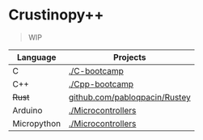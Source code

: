 # Crustinopy++

> WIP

<table>
    <thead>
        <tr>
            <th>Language</th>
            <th>Projects</th>
        </tr>
    </thead>
    <tbody>
        <tr>
            <td rowspan="1">C</td>
            <td><a href="/C-bootcamp/">./C-bootcamp</a></td>
        </tr>
        <!-- <tr><td>foo</td></tr> -->
        <tr>
            <td>C++</td>
            <td><a href="/Cpp-bootcamp/">./Cpp-bootcamp</a></td>
        </tr>
        <tr>
            <td style="text-decoration: line-through">Rust</td> <!-- <td><s>Rust</s</td> -->
            <td><a href="https://github.com/pabloqpacin/Rustey">github.com/pabloqpacin/Rustey</a></td>
        </tr>
        <tr>
            <td>Arduino</td>
            <td><a href="/Microcontrollers/">./Microcontrollers</a></td>
        </tr>
        <tr>
            <td>Micropython</td>
            <td><a href="/Microcontrollers/">./Microcontrollers</a></td>
        </tr>
    </tbody>
</table>

